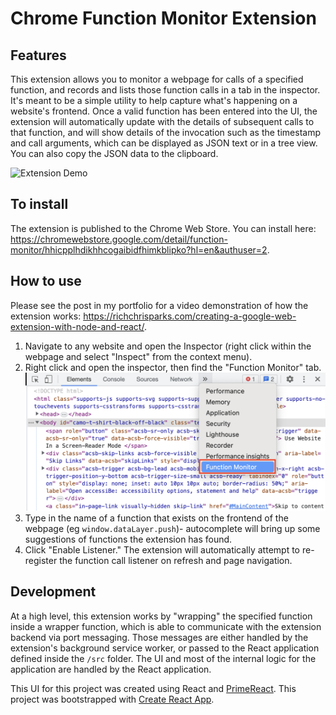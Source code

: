 # Chrome Function Monitor Extension

## Features
This extension allows you to monitor a webpage for calls of a specified function, and records and lists those function calls in a tab in the inspector. It's meant to be a simple utility to help capture what's happening on a website's frontend. Once a valid function has been entered into the UI, the extension will automatically update with the details of subsequent calls to that function, and will show details of the invocation such as the timestamp and call arguments, which can be displayed as JSON text or in a tree view. You can also copy the JSON data to the clipboard.

![Extension Demo](/images/function-monitor-demo.gif)

## To install
The extension is published to the Chrome Web Store. You can install here: https://chromewebstore.google.com/detail/function-monitor/hhicpplhdikhhcogaibidfhimkblipko?hl=en&authuser=2.

## How to use
Please see the post in my portfolio for a video demonstration of how the extension works: https://richchrisparks.com/creating-a-google-web-extension-with-node-and-react/. 
1. Navigate to any website and open the Inspector (right click within the webpage and select "Inspect" from the context menu). 
2. Right click and open the inspector, then find the "Function Monitor" tab.
![image info](./images/tab-location.png)
3. Type in the name of a function that exists on the frontend of the webpage (eg `window.dataLayer.push`)- autocomplete will bring up some suggestions of functions the extension has found.
4. Click "Enable Listener." The extension will automatically attempt to re-register the function call listener on refresh and page navigation.

## Development
At a high level, this extension works by "wrapping" the specified function inside a wrapper function, which is able to communicate with the extension backend via port messaging. Those messages are either handled by the extension's background service worker, or passed to the React application defined inside the `/src` folder. The UI and most of the internal logic for the application are handled by the React application.

This UI for this project was created using React and [PrimeReact](https://primereact.org/). This project was bootstrapped with [Create React App](https://github.com/facebook/create-react-app).
